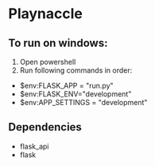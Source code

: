 ﻿# Playnaccle
 
## To run on windows:
1. Open powershell
2. Run following commands in order:
* $env:FLASK_APP = "run.py"
* $env:FLASK_ENV="development"
* $env:APP_SETTINGS = "development"

## Dependencies
* flask_api
* flask
